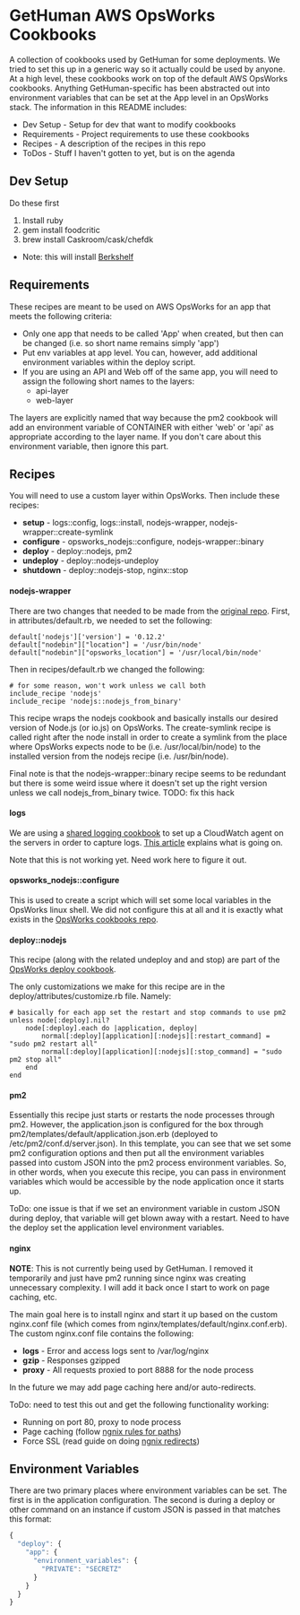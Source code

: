 # GetHuman AWS OpsWorks Cookbooks

A collection of cookbooks used by GetHuman for some deployments. We tried to set this up in a generic
way so it actually could be used by anyone. At a high level, these cookbooks work on top of the
default AWS OpsWorks cookbooks. Anything GetHuman-specific has been abstracted out into environment
variables that can be set at the App level in an OpsWorks stack. The information in this README
includes:

* Dev Setup - Setup for dev that want to modify cookbooks
* Requirements - Project requirements to use these cookbooks
* Recipes - A description of the recipes in this repo
* ToDos - Stuff I haven't gotten to yet, but is on the agenda

## Dev Setup

Do these first

1. Install ruby
1. gem install foodcritic
1. brew install Caskroom/cask/chefdk
  * Note: this will install [Berkshelf](http://berkshelf.com/)

## Requirements

These recipes are meant to be used on AWS OpsWorks for an app that meets the following criteria:

* Only one app that needs to be called 'App' when created, but then can be changed (i.e. so short name remains simply 'app')
* Put env variables at app level. You can, however, add additional environment variables within the deploy script.
* If you are using an API and Web off of the same app, you will need to assign the following short names to the layers:
    * api-layer
    * web-layer
    
The layers are explicitly named that way because the pm2 cookbook will add an environment variable of CONTAINER with
either 'web' or 'api' as appropriate according to the layer name. If you don't care about this environment variable,
then ignore this part.

## Recipes

You will need to use a custom layer within OpsWorks. Then include these recipes:

* **setup** - logs::config, logs::install, nodejs-wrapper, nodejs-wrapper::create-symlink
* **configure** - opsworks_nodejs::configure, nodejs-wrapper::binary
* **deploy** - deploy::nodejs, pm2
* **undeploy** - deploy::nodejs-undeploy
* **shutdown** - deploy::nodejs-stop, nginx::stop

#### nodejs-wrapper

There are two changes that needed to be made from the [original repo](https://github.com/zupper/nodejs-wrapper-opsworks).
First, in attributes/default.rb, we needed to set the following:

```
default['nodejs']['version'] = '0.12.2'
default["nodebin"]["location"] = '/usr/bin/node'
default["nodebin"]["opsworks_location"] = '/usr/local/bin/node'
```

Then in recipes/default.rb we changed the following:

```
# for some reason, won't work unless we call both
include_recipe 'nodejs'
include_recipe 'nodejs::nodejs_from_binary'
```

This recipe wraps the nodejs cookbook and basically installs our desired version of Node.js (or io.js) on
OpsWorks. The create-symlink recipe is called right after the node install in order to create a symlink
from the place where OpsWorks expects node to be (i.e. /usr/local/bin/node) to the 
installed version from the nodejs recipe (i.e. /usr/bin/node).

Final note is that the nodejs-wrapper::binary recipe seems to be redundant but there is some weird
issue where it doesn't set up the right version unless we call nodejs_from_binary twice. TODO: fix this hack

#### logs

We are using a [shared logging cookbook](https://github.com/awslabs/opsworks-cloudwatch-logs-cookbooks) to
set up a CloudWatch agent on the servers in order to capture logs. 
[This article](http://blogs.aws.amazon.com/application-management/post/TxTX72HFKVS9W9/Using-Amazon-CloudWatch-Logs-with-AWS-OpsWorks)
explains what is going on. 

Note that this is not working yet. Need work here to figure it out.

#### opsworks_nodejs::configure

This is used to create a script which will set some local variables in the OpsWorks linux shell. We did not
configure this at all and it is exactly what exists in the [OpsWorks cookbooks repo](https://github.com/aws/opsworks-cookbooks/blob/release-chef-11.10/opsworks_nodejs/templates/default/opsworks.js.erb).

#### deploy::nodejs

This recipe (along with the related undeploy and and stop) are part of the 
[OpsWorks deploy cookbook](https://github.com/aws/opsworks-cookbooks/tree/release-chef-11.10/deploy).

The only customizations we make for this recipe are in the deploy/attributes/customize.rb file. Namely:

```
# basically for each app set the restart and stop commands to use pm2
unless node[:deploy].nil?
    node[:deploy].each do |application, deploy|
        normal[:deploy][application][:nodejs][:restart_command] = "sudo pm2 restart all"
        normal[:deploy][application][:nodejs][:stop_command] = "sudo pm2 stop all"
    end
end
```

#### pm2

Essentially this recipe just starts or restarts the node processes through pm2. However, the application.json
is configured for the box through pm2/templates/default/application.json.erb (deployed to 
/etc/pm2/conf.d/server.json). In this template, you can see
that we set some pm2 configuration options and then put all the environment variables passed into
custom JSON into the pm2 process environment variables. So, in other words, when you execute this recipe,
you can pass in environment variables which would be accessible by the node application once it starts up.

ToDo: one issue is that if we set an environment variable in custom JSON during deploy, that variable
will get blown away with a restart. Need to have the deploy set the application level environment variables.

#### nginx

**NOTE**: This is not currently being used by GetHuman. I removed it temporarily and just have
pm2 running since nginx was creating unnecessary complexity. I will add it back once I start
to work on page caching, etc.

The main goal here is to install nginx and start it up based on the custom nginx.conf file (which
comes from nginx/templates/default/nginx.conf.erb). The custom nginx.conf file contains the following:

* **logs** - Error and access logs sent to /var/log/nginx
* **gzip** - Responses gzipped
* **proxy** - All requests proxied to port 8888 for the node process

In the future we may add page caching here and/or auto-redirects.

ToDo: need to test this out and get the following functionality working:

* Running on port 80, proxy to node process
* Page caching (follow [ngnix rules for paths](http://nginx.org/en/docs/http/ngx_http_core_module.html#location))
* Force SSL (read guide on doing [ngnix redirects](http://stackoverflow.com/questions/10294481/how-to-redirect-a-url-in-nginx))

## Environment Variables

There are two primary places where environment variables can be set. The first is in the application configuration.
The second is during a deploy or other command on an instance if custom JSON is passed in that matches this format:

```javascript
{
  "deploy": {
    "app": {
      "environment_variables": {
        "PRIVATE": "SECRETZ"
      }
    }
  }
}
```

